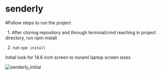 # senderly

#Follow steps to run the project


&ensp;1. After cloning repository and through terminal/cmd reaching in project directory, run npm install


&ensp;2. run ```
     npm install
    ```

Initial look for 14.6 inch screen to noraml laptop screen sizes


![senderly_initial](https://github.com/mparminderr/senderly/assets/109549129/829c9508-3213-4d8c-85d6-2e766456d66f)
